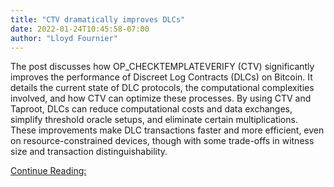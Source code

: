```yaml
---
title: "CTV dramatically improves DLCs"
date: 2022-01-24T10:45:58-07:00
author: "Lloyd Fournier"
---
```


The post discusses how OP_CHECKTEMPLATEVERIFY (CTV) significantly improves the
performance of Discreet Log Contracts (DLCs) on Bitcoin. It details the current
state of DLC protocols, the computational complexities involved, and how CTV
can optimize these processes. By using CTV and Taproot, DLCs can reduce
computational costs and data exchanges, simplify threshold oracle setups, and
eliminate certain multiplications. These improvements make DLC transactions
faster and more efficient, even on resource-constrained devices, though with
some trade-offs in witness size and transaction distinguishability.

[Continue Reading:](https://lists.linuxfoundation.org/pipermail/bitcoin-dev/2022-January/019808.html)
